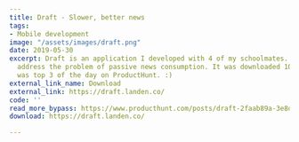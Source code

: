 ```yaml
---
title: Draft - Slower, better news
tags:
- Mobile development
image: "/assets/images/draft.png"
date: 2019-05-30
excerpt: Draft is an application I developed with 4 of my schoolmates. It aims to
  address the problem of passive news consumption. It was downloaded 1000+ times and
  was top 3 of the day on ProductHunt. :)
external_link_name: Download
external_link: https://draft.landen.co/
code: ''
read_more_bypass: https://www.producthunt.com/posts/draft-2faab89a-3e8d-4d42-ada3-73d69511104f
download: https://draft.landen.co/

---
```

